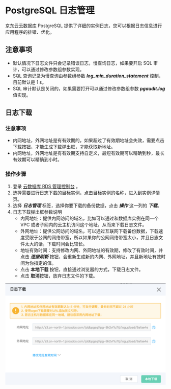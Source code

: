 # PostgreSQL 日志管理
京东云云数据库 PostgreSQL 提供了详细的实例日志，您可以根据日志信息进行应用程序的排错、优化。

## 注意事项
* 默认情况下日志文件只会记录错误日志，慢查询日志，如果要开启 SQL 审计，可以通过修改参数组参数实现。
* SQL 查询记录为慢查询由参数组参数 ***log_min_duration_statement*** 控制，目前默认是 1 s。
* SQL 审计默认是关闭的，如果需要打开可以通过修改参数组参数 ***pgaudit.log*** 值实现。

## 日志下载
### 注意事项
* 内网地址，外网地址是有有效期的，如果超过了有效期地址会失效，需要点击下载按钮，才能生成下载弹出框，才能获取新地址。
* 内网地址，外网地址是有有效期支持自定义，最短有效期可以精确到秒，最长有效期可以精确到小时。

### 操作步骤
1. 登录 [云数据库 RDS 管理控制台](https://rds-console.jdcloud.com/database) 。
2. 选择需要进行日志下载的目标实例，点击目标实例的名称，进入到实例详情页。
3. 选择 ***日志管理*** 标签，选择你要下载的备份数据，点击 ***操作*** 这一列的 ***下载***。
4. 日志下载弹出框参数说明
    * 内网地址：提供内网访问的域名，比如可以通过和数据库实例在同一个 VPC 或者子网内的云主机访问这个地址，从而来下载日志文件。
    * 外网地址：提供公网访问的域名，可以通过互联网下载备份数据，下载速度受限于公网的网络带宽，所以如果你的公网网络带宽太小，并且日志文件太大的话，下载时间会比较长。
    * 地址有效时间：支持修改内网、外网地址的有效期，修改了有效时间，并点击 ***连接刷新*** 按钮，会重新生成新的内网、外网地址，并且新地址有效时间为你指定的值。
    * 点击 **本地下载** 按钮，直接通过浏览器的方式，下载日志文件。
    * 点击 **取消**按钮，放弃日志文件的下载。

![截图](../../../../../image/RDS/Log-manager-1.jpg)

